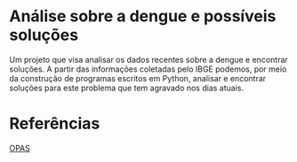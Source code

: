 # Análise sobre a dengue e possíveis soluções

Um projeto que visa analisar os dados recentes sobre a dengue e encontrar soluções. A partir das informações coletadas pelo IBGE podemos, por meio da construção de programas escritos em Python, analisar e encontrar soluções para este problema que tem agravado nos dias atuais.

# Referências

<a href="https://www.paho.org/pt/topicos/dengue#:~:text=A%20dengue%20%C3%A9%20transmitida%20pela,mialgias%20e%20artralgias%20e%20exantema.">OPAS</a>
